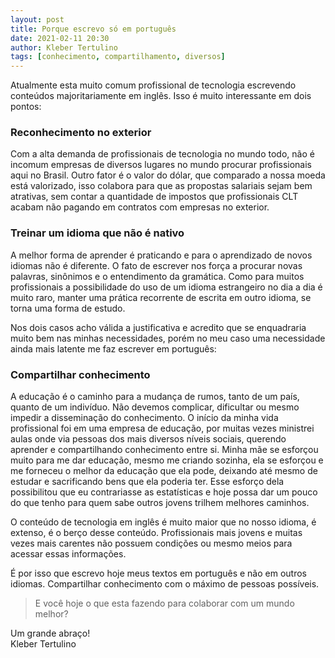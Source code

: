 ```yaml
---
layout: post
title: Porque escrevo só em português
date: 2021-02-11 20:30
author: Kleber Tertulino
tags: [conhecimento, compartilhamento, diversos]
---
```


Atualmente esta muito comum profissional de tecnologia escrevendo conteúdos majoritariamente em inglês. Isso é muito interessante em dois pontos:

### Reconhecimento no exterior

Com a alta demanda de profissionais de tecnologia no mundo todo, não é incomum empresas de diversos lugares no mundo procurar profissionais aqui no Brasil. Outro fator é o valor do dólar, que comparado a nossa moeda está valorizado, isso colabora para que as propostas salariais sejam bem atrativas, sem contar a quantidade de impostos que profissionais CLT acabam não pagando em contratos com empresas no exterior.

### Treinar um idioma que não é nativo

A melhor forma de aprender é praticando e para o aprendizado de novos idiomas não é diferente. O fato de escrever nos força a procurar novas palavras, sinônimos e o entendimento da gramática. Como para muitos profissionais a possibilidade do uso de um idioma estrangeiro no dia a dia é muito raro, manter uma prática recorrente de escrita em outro idioma, se torna uma forma de estudo.

Nos dois casos acho válida a justificativa e acredito que se enquadraria muito bem nas minhas necessidades, porém no meu caso uma necessidade ainda mais latente me faz escrever em português:

### Compartilhar conhecimento

A educação é o caminho para a mudança de rumos, tanto de um país, quanto de um indivíduo. Não devemos complicar, dificultar ou mesmo impedir a disseminação do conhecimento.
O início da minha vida profissional foi em uma empresa de educação, por muitas vezes ministrei aulas onde via pessoas dos mais diversos níveis sociais, querendo aprender e compartilhando conhecimento entre si.
Minha mãe se esforçou muito para me dar educação, mesmo me criando sozinha, ela se esforçou e me forneceu o melhor da educação que ela pode, deixando até mesmo de estudar e sacrificando bens que ela poderia ter. Esse esforço dela possibilitou que eu contrariasse as estatísticas e hoje possa dar um pouco do que tenho para quem sabe outros jovens trilhem melhores caminhos.

O conteúdo de tecnologia em inglês é muito maior que no nosso idioma, é extenso, é o berço desse conteúdo. Profissionais mais jovens e muitas vezes mais carentes não possuem condições ou mesmo meios para acessar essas informações.

É por isso que escrevo hoje meus textos em português e não em outros idiomas. Compartilhar conhecimento com o máximo de pessoas possíveis.

> E você hoje o que esta fazendo para colaborar com um mundo melhor?

Um grande abraço!  
Kleber Tertulino
